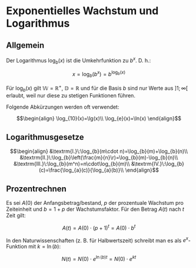 # Exponentielles Wachstum und Logarithmus

## Allgemein

Der Logarithmus $\log_{b}(x)$ ist die Umkehrfunktion zu $b^x$. D. h.:

$$x=\log_{b}(b^x)=b^{\log_{b}(x)}$$

Für $\log_{b}(x)$ gilt $\mathbb{W}=\mathbb{R}^{+}$, $\mathbb{D}=\mathbb{R}$ und für die Basis $b$ sind nur Werte aus $]1;\infty[$ erlaubt, weil nur diese zu stetigen Funktionen führen.

Folgende Abkürzungen werden oft verwendet:

$$\begin{align}
  \log_{10}(x)=\lg(x)\\
  \log_{e}(x)=\ln(x)
\end{align}$$

## Logarithmusgesetze

$$\begin{align}
  &\textrm{I.}\:\log_{b}(m\cdot n)=\log_{b}(m)+\log_{b}(n)\\
  &\textrm{II.}\:\log_{b}\left(\frac{m}{n}\r)=\log_{b}(m)-\log_{b}(n)\\
  &\textrm{III.}\:\log_{b}(m^n)=n\cdot\log_{b}(m)\\
  &\textrm{IV.}\:\log_{b}(c)=\frac{\log_{a}(c)}{\log_{a}(b)}\\
\end{align}$$

## Prozentrechnen

Es sei $A(0)$ der Anfangsbetrag/bestand, $p$ der prozentuale Wachstum pro Zeiteinheit und $b=1+p$ der Wachstumsfaktor. Für den Betrag $A(t)$ nach $t$ Zeit gilt:

$$A(t)=A(0)\cdot(p+1)^t=A(0)\cdot b^t$$

In den Naturwissenschaften (z. B. für Halbwertszeit) schreibt man es als $e^x$-Funktion mit $k=\ln(b)$:

$$N(t)=N(0)\cdot e^{\ln(b)t} = N(0)\cdot e^{kt}$$